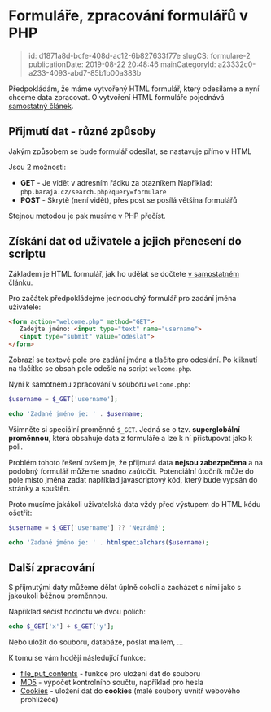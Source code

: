 Formuláře, zpracování formulářů v PHP
================================

> id: d1871a8d-bcfe-408d-ac12-6b827633f77e
> slugCS: formulare-2
> publicationDate: 2019-08-22 20:48:46
> mainCategoryId: a23332c0-a233-4093-abd7-85b1b00a383b

Předpokládám, že máme vytvořený HTML formulář, který odesíláme a nyní chceme data zpracovat. O vytvoření HTML formuláře pojednává <a href="/formulare">samostatný článek</a>.

Přijmutí dat - různé způsoby
----------------------------

Jakým způsobem se bude formulář odesílat, se nastavuje přímo v HTML

Jsou 2 možnosti:

- **GET** - Je vidět v adresním řádku za otazníkem
 Například: `php.baraja.cz/search.php?query=formulare`
- **POST** - Skrytě (není vidět), přes post se posílá většina formulářů

Stejnou metodou je pak musíme v PHP přečíst.

Získání dat od uživatele a jejich přenesení do scriptu
------------------------------------------------------

Základem je HTML formulář, jak ho udělat se dočtete <a href="/formulare">v samostatném článku</a>.

Pro začátek předpokládejme jednoduchý formulář pro zadání jména uživatele:

```html
<form action="welcome.php" method="GET"> 
   Zadejte jméno: <input type="text" name="username">
   <input type="submit" value="odeslat">
</form>
```


Zobrazí se textové pole pro zadání jména a tlačíto pro odeslání. Po kliknutí na tlačítko se obsah pole odešle na script `welcome.php`.

Nyní k samotnému zpracování v souboru `welcome.php`:

```php
$username = $_GET['username'];

echo 'Zadané jméno je: ' . $username;
```


Všimněte si speciální proměnné `$_GET`. Jedná se o tzv. **superglobální proměnnou**, která obsahuje data z formuláře a lze k ní přistupovat jako k poli.

Problém tohoto řešení ovšem je, že přijmutá data **nejsou zabezpečena** a na podobný formulář můžeme snadno zaútočit. Potenciální útočník může do pole místo jména zadat například javascriptový kód, který bude vypsán do stránky a spuštěn.

Proto musíme jakákoli uživatelská data vždy před výstupem do HTML kódu ošetřit:

```php
$username = $_GET['username'] ?? 'Neznámé';

echo 'Zadané jméno je: ' . htmlspecialchars($username);
```

Další zpracování
----------------

S přijmutými daty můžeme dělat úplně cokoli a zacházet s nimi jako s jakoukoli běžnou proměnnou.

Například sečíst hodnotu ve dvou polích:

```php
echo $_GET['x'] + $_GET['y'];
```

Nebo uložit do souboru, databáze, poslat mailem, ...

K tomu se vám hodějí následující funkce:

- <a href="/file-put-contents">file_put_contents</a> - funkce pro uložení dat do souboru
- <a href="/hashovani">MD5</a> - výpočet kontrolního součtu, například pro hesla
- <a href="/cookies">Cookies</a> - uložení dat do **cookies** (malé soubory uvnitř webového prohlížeče)
